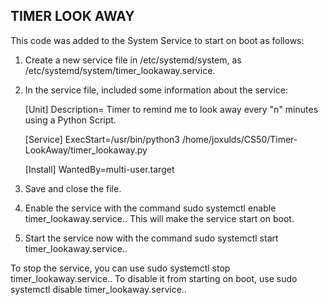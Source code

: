 ## TIMER LOOK AWAY ##

This code was added to the System Service to start on boot as follows:                                         
   1. Create a new service file in /etc/systemd/system, as /etc/systemd/system/timer_lookaway.service.
   2. In the service file, included some information about the service:
  
        [Unit]
        Description= Timer to remind me to look away every "n" minutes using a Python Script.

        [Service]
        ExecStart=/usr/bin/python3 /home/joxulds/CS50/Timer-LookAway/timer_lookaway.py

        [Install]
        WantedBy=multi-user.target

   4. Save and close the file.

   5. Enable the service with the command sudo systemctl enable timer_lookaway.service.. This will make the service start on boot.

   6. Start the service now with the command sudo systemctl start timer_lookaway.service..

To stop the service, you can use sudo systemctl stop timer_lookaway.service.. To disable it from starting on boot, use sudo systemctl disable timer_lookaway.service..
